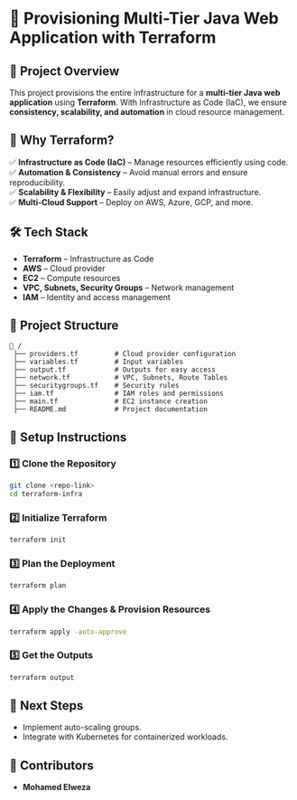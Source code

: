 # 🚀 Provisioning Multi-Tier Java Web Application with Terraform

## 📌 Project Overview
This project provisions the entire infrastructure for a **multi-tier Java web application** using **Terraform**. With Infrastructure as Code (IaC), we ensure **consistency, scalability, and automation** in cloud resource management.

## 🎯 Why Terraform?
✅ **Infrastructure as Code (IaC)** – Manage resources efficiently using code.  
✅ **Automation & Consistency** – Avoid manual errors and ensure reproducibility.  
✅ **Scalability & Flexibility** – Easily adjust and expand infrastructure.  
✅ **Multi-Cloud Support** – Deploy on AWS, Azure, GCP, and more.  

## 🛠 Tech Stack
- **Terraform** – Infrastructure as Code
- **AWS** – Cloud provider
- **EC2** – Compute resources
- **VPC, Subnets, Security Groups** – Network management
- **IAM** – Identity and access management

## 📂 Project Structure
```
📂 /
 ├── providers.tf         # Cloud provider configuration
 ├── variables.tf         # Input variables
 ├── output.tf            # Outputs for easy access
 ├── network.tf           # VPC, Subnets, Route Tables
 ├── securitygroups.tf    # Security rules
 ├── iam.tf               # IAM roles and permissions
 ├── main.tf              # EC2 instance creation
 ├── README.md            # Project documentation
```

## 🔧 Setup Instructions

### 1️⃣ **Clone the Repository**
```bash
git clone <repo-link>
cd terraform-infra
```

### 2️⃣ **Initialize Terraform**
```bash
terraform init
```

### 3️⃣ **Plan the Deployment**
```bash
terraform plan
```

### 4️⃣ **Apply the Changes & Provision Resources**
```bash
terraform apply -auto-approve
```

### 5️⃣ **Get the Outputs**
```bash
terraform output
```

## 🚀 Next Steps
- Implement auto-scaling groups.
- Integrate with Kubernetes for containerized workloads.

## 🤝 Contributors
- **Mohamed Elweza**
